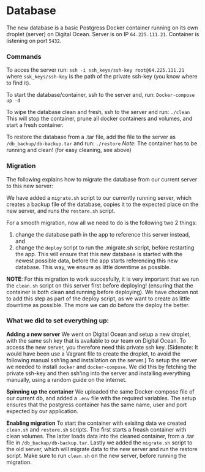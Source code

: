 # Database
The new database is a basic Postgress Docker container running on its own droplet (server) on Digital Ocean.
Server is on IP `64.225.111.21`.
Container is listening on port `5432`.

### Commands
To acces the server run:
`ssh -i ssh_keys/ssh-key root@64.225.111.21`
where `ssk_keys/ssh-key` is the path of the private ssh-key (you know where to find it).

To start the database/container, ssh to the server and, run:
`Docker-compose up -d`

To wipe the database clean and fresh, ssh to the server and run:
`./clean`
This will stop the container, prune all docker containers and volumes, and start a fresh container.

To restore the database from a .tar file, add the file to the server as `/db_backup/db-backup.tar` and run:
`./restore`
*Note*: The container has to be running and clean! (for easy cleaning, see above)

### Migration
The following explains how to migrate the database from our current server to this new server:

We have added a `migrate.sh` script to our currently running server, which creates a backup file of the database, copies it to the expected place on the new server, and runs the `restore.sh` script.

For a smooth migration, now all we need to do is the following two 2 things:
1. change the database path in the app to reference this server instead, and
2. change the `deploy` script to run the .migrate.sh script, before restarting the app.
This will ensure that this new database is started with the newest possible data, before the app starts referencing this new database. This way, we ensure as little downtime as possible.

**NOTE**: For this migration to work succesfully, it is very important that we run the `clean.sh` script on this server first before deploying! (ensuring that the container is both clean and running before deploying). We have choicen not to add this step as part of the deploy script, as we want to create as little downtime as possible. The more we can do before the deploy the better.

### What we did to set everything up:
**Adding a new server**
We went on Digital Ocean and setup a new droplet, with the same ssh key that is available to our team on Digital Ocean. To access the new server, you therefore need this private ssh key. (Sidenote: It would have been use a Vagrant file to create the droplet, to avoid the following manual ssh'ing and installation on the server.) To setup the server we needed to install `docker` and `docker-compose`. We did this by fetching the private ssh-key and then ssh'ing into the server and installing everything manually, using a random guide on the internet.

**Spinning up the container**
We uploaded the same Docker-compose file of our current db, and added a `.env` file with the required variables. The setup ensures that the postgress container has the same name, user and port expected by our application.

**Enabling migration**
To start the container with exisitng data we created `clean.sh`  and `restore.sh` scripts. The first starts a freash container with clean volumes. The latter loads data into the cleaned container, from a .tar file in `/db_backup/db-backup.tar`. Lastly we added the `migrate.sh` script to the old server, which will migrate data to the new server and run the restore script. Make sure to run `clean.sh` on the new server, before running the migration.
